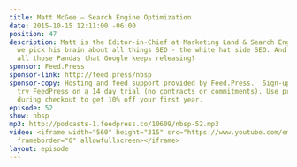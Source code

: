 ```yaml
---
title: Matt McGee — Search Engine Optimization
date: 2015-10-15 12:11:00 -06:00
position: 47
description: Matt is the Editor-in-Chief at Marketing Land & Search Engine Land so
  we pick his brain about all things SEO - the white hat side SEO. And what’s up with
  all those Pandas that Google keeps releasing?
sponsor: Feed.Press
sponsor-link: http://feed.press/nbsp
sponsor-copy: Hosting and feed support provided by Feed.Press.  Sign-up today and
  try FeedPress on a 14 day trial (no contracts or commitments). Use promo code *nbsp*
  during checkout to get 10% off your first year.
episode: 52
show: nbsp
mp3: http://podcasts-1.feedpress.co/10609/nbsp-52.mp3
video: <iframe width="560" height="315" src="https://www.youtube.com/embed/tlg32WQnlSk"
  frameborder="0" allowfullscreen></iframe>
layout: episode
---
```


